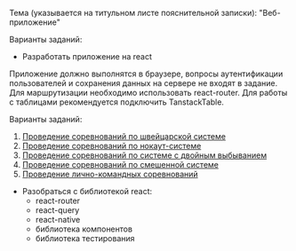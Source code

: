 Тема (указывается на титульном листе пояснительной записки): "Веб-приложение"

Варианты заданий:

- Разработать приложение на react

Приложение должно выполнятся в браузере, вопросы аутентификации пользователей и сохранения данных на сервере не входят в задание. Для маршрутизации необходимо использовать react-router. Для работы с таблицами рекомендуется подключить TanstackTable.

Варианты заданий:
1. [Проведение соревнований по швейцарской системе](https://gist.github.com/AltmanEA/e3daf4924bf0066725d7ae9514ba44b8)
2. [Проведение соревнований по нокаут-системе](https://gist.github.com/AltmanEA/978485f55a3c2c781adeceb75ec0a195)
3. [Проведение соревнований по системе с двойным выбыванием](https://gist.github.com/AltmanEA/fa61d2f903cf826c9e9cb9c40d8573de)
4. [Проведение соревнований по смешенной системе](https://gist.github.com/AltmanEA/c83aba1be5a400e30012faff14121dfa)
5. [Проведение лично-командных соревнований](https://gist.github.com/AltmanEA/10ccf0ce16998f627454d9b93e170b5a)

- Разобраться с библиотекой react:
  - react-router
  - react-query
  - react-native
  - библиотека компонентов
  - библиотека тестирования